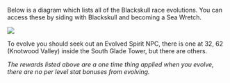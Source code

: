 ---
---
Below is a diagram which lists all of the Blackskull race evolutions. You can access these by siding with Blackskull and becoming a Sea Wretch.

![](https://lohcdn.com/images/blackskull.png)

To evolve you should seek out an Evolved Spirit NPC, there is one at 32, 62 (Knotwood Valley) inside the South Glade Tower, but there are others.

_The rewards listed above are a one time thing applied when you evolve, there are no per level stat bonuses from evolving._